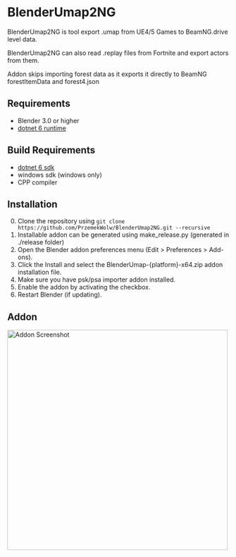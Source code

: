 ﻿# BlenderUmap2NG
BlenderUmap2NG is tool export .umap from UE4/5 Games to BeamNG.drive level data.

BlenderUmap2NG can also read .replay files from Fortnite and export actors from them.

Addon skips importing forest data as it exports it directly to BeamNG forestItemData and forest4.json

## Requirements
- Blender 3.0 or higher
- [dotnet 6 runtime](https://dotnet.microsoft.com/en-us/download/dotnet/6.0)

## Build Requirements
- [dotnet 6 sdk](https://dotnet.microsoft.com/en-us/download/dotnet/6.0)
- windows sdk (windows only)
- CPP compiler

## Installation
0. Clone the repository using `git clone https://github.com/PrzemekWolw/BlenderUmap2NG.git --recursive`
1. Installable addon can be generated using make_release.py (generated in ./release folder)
2. Open the Blender addon preferences menu (Edit > Preferences > Add-ons).
3. Click the Install and select the BlenderUmap-{platform}-x64.zip addon installation file.
4. Make sure you have psk/psa importer addon installed.
4. Enable the addon by activating the checkbox.
5. Restart Blender (if updating).

## Addon
<img src="./addon.png" alt="Addon Screenshot" height="500"/>
